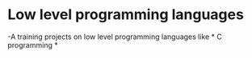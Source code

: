 # Low level programming languages
 -A training projects on low level programming languages like
 	* C programming
	*
